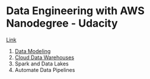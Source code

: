 # Data Engineering with AWS Nanodegree - Udacity

[Link](https://www.udacity.com/course/data-engineer-nanodegree--nd027)

1. [Data Modeling](https://github.com/sergiogrz/dataeng_udacity/tree/main/1_data_modeling)
2. [Cloud Data Warehouses](https://github.com/sergiogrz/dataeng_udacity/tree/main/2_cloud_data_warehouses)
3. Spark and Data Lakes
4. Automate Data Pipelines